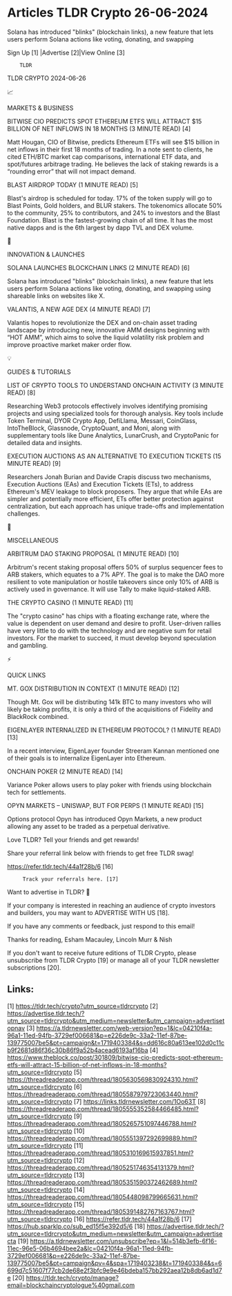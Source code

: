 # Articles TLDR Crypto 26-06-2024

Solana has introduced "blinks" (blockchain links), a new feature that
lets users perform Solana actions like voting, donating, and
swapping  

 Sign Up [1] |Advertise [2]|View Online [3] 

		TLDR 

TLDR CRYPTO 2024-06-26

📈 

MARKETS & BUSINESS

 BITWISE CIO PREDICTS SPOT ETHEREUM ETFS WILL ATTRACT $15 BILLION OF
NET INFLOWS IN 18 MONTHS (3 MINUTE READ) [4] 

 Matt Hougan, CIO of Bitwise, predicts Ethereum ETFs will see $15
billion in net inflows in their first 18 months of trading. In a note
sent to clients, he cited ETH/BTC market cap comparisons,
international ETF data, and spot/futures arbitrage trading. He
believes the lack of staking rewards is a “rounding error” that
will not impact demand. 

 BLAST AIRDROP TODAY (1 MINUTE READ) [5] 

 Blast's airdrop is scheduled for today. 17% of the token supply will
go to Blast Points, Gold holders, and BLUR stakers. The tokenomics
allocate 50% to the community, 25% to contributors, and 24% to
investors and the Blast Foundation. Blast is the fastest-growing chain
of all time. It has the most native dapps and is the 6th largest by
dapp TVL and DEX volume. 

🚀 

INNOVATION & LAUNCHES

 SOLANA LAUNCHES BLOCKCHAIN LINKS (2 MINUTE READ) [6] 

 Solana has introduced "blinks" (blockchain links), a new feature that
lets users perform Solana actions like voting, donating, and swapping
using shareable links on websites like X. 

 VALANTIS, A NEW AGE DEX (4 MINUTE READ) [7] 

 Valantis hopes to revolutionize the DEX and on-chain asset trading
landscape by introducing new, innovative AMM designs beginning with
“HOT AMM”, which aims to solve the liquid volatility risk problem
and improve proactive market maker order flow. 

💡 

GUIDES & TUTORIALS

 LIST OF CRYPTO TOOLS TO UNDERSTAND ONCHAIN ACTIVITY (3 MINUTE READ)
[8] 

 Researching Web3 protocols effectively involves identifying promising
projects and using specialized tools for thorough analysis. Key tools
include Token Terminal, DYOR Crypto App, DefiLlama, Messari,
CoinGlass, IntoTheBlock, Glassnode, CryptoQuant, and Moni, along with
supplementary tools like Dune Analytics, LunarCrush, and CryptoPanic
for detailed data and insights. 

 EXECUTION AUCTIONS AS AN ALTERNATIVE TO EXECUTION TICKETS (15 MINUTE
READ) [9] 

 Researchers Jonah Burian and Davide Crapis discuss two mechanisms,
Execution Auctions (EAs) and Execution Tickets (ETs), to address
Ethereum's MEV leakage to block proposers. They argue that while EAs
are simpler and potentially more efficient, ETs offer better
protection against centralization, but each approach has unique
trade-offs and implementation challenges. 

🦄 

MISCELLANEOUS

 ARBITRUM DAO STAKING PROPOSAL (1 MINUTE READ) [10] 

 Arbitrum's recent staking proposal offers 50% of surplus sequencer
fees to ARB stakers, which equates to a 7% APY. The goal is to make
the DAO more resilient to vote manipulation or hostile takeovers since
only 10% of ARB is actively used in governance. It will use Tally to
make liquid-staked ARB. 

 THE CRYPTO CASINO (1 MINUTE READ) [11] 

 The "crypto casino" has chips with a floating exchange rate, where
the value is dependent on user demand and desire to profit.
User-driven rallies have very little to do with the technology and are
negative sum for retail investors. For the market to succeed, it must
develop beyond speculation and gambling. 

⚡ 

QUICK LINKS

 MT. GOX DISTRIBUTION IN CONTEXT (1 MINUTE READ) [12] 

 Though Mt. Gox will be distributing 141k BTC to many investors who
will likely be taking profits, it is only a third of the acquisitions
of Fidelity and BlackRock combined. 

 EIGENLAYER INTERNALIZED IN ETHEREUM PROTOCOL? (1 MINUTE READ) [13] 

 In a recent interview, EigenLayer founder Streeram Kannan mentioned
one of their goals is to internalize EigenLayer into Ethereum. 

 ONCHAIN POKER (2 MINUTE READ) [14] 

 Variance Poker allows users to play poker with friends using
blockchain tech for settlements. 

 OPYN MARKETS – UNISWAP, BUT FOR PERPS (1 MINUTE READ) [15] 

 Options protocol Opyn has introduced Opyn Markets, a new product
allowing any asset to be traded as a perpetual derivative. 

Love TLDR? Tell your friends and get rewards!

 Share your referral link below with friends to get free TLDR swag! 

 https://refer.tldr.tech/44a1f28b/6 [16] 

		 Track your referrals here. [17] 

Want to advertise in TLDR? 📰

 If your company is interested in reaching an audience of crypto
investors and builders, you may want to ADVERTISE WITH US [18]. 

 If you have any comments or feedback, just respond to this email! 

Thanks for reading, 
Esham Macauley, Lincoln Murr & Nish 

If you don't want to receive future editions of TLDR Crypto, please
unsubscribe from TLDR Crypto [19] or manage all of your TLDR
newsletter subscriptions [20]. 

 

Links:
------
[1] https://tldr.tech/crypto?utm_source=tldrcrypto
[2] https://advertise.tldr.tech/?utm_source=tldrcrypto&utm_medium=newsletter&utm_campaign=advertisetopnav
[3] https://a.tldrnewsletter.com/web-version?ep=1&lc=04210f4a-96a1-11ed-94fb-3729ef006681&p=e226de9c-33a2-11ef-87be-139775007be5&pt=campaign&t=1719403384&s=dd616c80a613ee102d0c11cb9f2681d86f36c30b86f9a52b4acead6193af16ba
[4] https://www.theblock.co/post/301809/bitwise-cio-predicts-spot-ethereum-etfs-will-attract-15-billion-of-net-inflows-in-18-months?utm_source=tldrcrypto
[5] https://threadreaderapp.com/thread/1805630569830924310.html?utm_source=tldrcrypto
[6] https://threadreaderapp.com/thread/1805587979723063440.html?utm_source=tldrcrypto
[7] https://links.tldrnewsletter.com/1Oo63T
[8] https://threadreaderapp.com/thread/1805555352584466485.html?utm_source=tldrcrypto
[9] https://threadreaderapp.com/thread/1805265751097446788.html?utm_source=tldrcrypto
[10] https://threadreaderapp.com/thread/1805551397292699889.html?utm_source=tldrcrypto
[11] https://threadreaderapp.com/thread/1805310169615937851.html?utm_source=tldrcrypto
[12] https://threadreaderapp.com/thread/1805251746354131379.html?utm_source=tldrcrypto
[13] https://threadreaderapp.com/thread/1805351590372462689.html?utm_source=tldrcrypto
[14] https://threadreaderapp.com/thread/1805448098799665631.html?utm_source=tldrcrypto
[15] https://threadreaderapp.com/thread/1805391482767163767.html?utm_source=tldrcrypto
[16] https://refer.tldr.tech/44a1f28b/6
[17] https://hub.sparklp.co/sub_ed15f5e392d5/6
[18] https://advertise.tldr.tech/?utm_source=tldrcrypto&utm_medium=newsletter&utm_campaign=advertisecta
[19] https://a.tldrnewsletter.com/unsubscribe?ep=1&l=514b3efb-6f16-11ec-96e5-06b4694bee2a&lc=04210f4a-96a1-11ed-94fb-3729ef006681&p=e226de9c-33a2-11ef-87be-139775007be5&pt=campaign&pv=4&spa=1719403238&t=1719403384&s=6699d7c51607f77cb2de68e2f3bfc9e9e46bdeba157bb292aea12b8db6ad1d7e
[20] https://tldr.tech/crypto/manage?email=blockchaincryptologue%40gmail.com